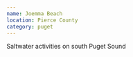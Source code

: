 ```yaml
---
name: Joemma Beach
location: Pierce County
category: puget
---
```


Saltwater activities on south Puget Sound
